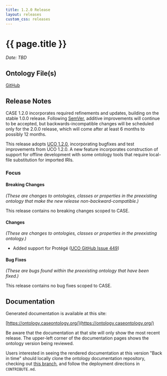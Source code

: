 ```yaml
---
title: 1.2.0 Release
layout: releases
custom_css: releases
---
```


# {{ page.title }}

*Date: TBD*


## Ontology File(s)

[GitHub](https://github.com/casework/CASE/releases/tag/1.2.0)


## Release Notes

CASE 1.2.0 incorporates required refinements and updates, building on the stable 1.0.0 release.  Following [SemVer](https://semver.org/spec/v2.0.0.html), additive improvements will continue to be accepted, but backwards-incompatible changes will be scheduled only for the 2.0.0 release, which will come after at least 6 months to possibly 12 months.

This release adopts [UCO 1.2.0](https://unifiedcyberontology.org/releases/1.2.0/), incorporating bugfixes and test improvements from UCO 1.2.0.  A new feature incorporates construction of support for offline development with some ontology tools that require local-file substitution for imported IRIs.


### Focus


#### Breaking Changes

*(These are changes to ontologies, classes or properties in the preexisting ontology that make the new release non-backward-compatible.)*

This release contains no breaking changes scoped to CASE.


#### Changes

*(These are changes to ontologies, classes or properties in the preexisting ontology.)*

* Added support for Protégé ([UCO GitHub Issue 449](https://github.com/ucoProject/UCO/issues/449))


#### Bug Fixes

*(These are bugs found within the preexisting ontology that have been fixed.)*

This release contains no bug fixes scoped to CASE.


## Documentation

Generated documentation is available at this site:

[https://ontology.caseontology.org/](https://ontology.caseontology.org/)

Be aware that the documentation at that site will only show the most recent release.  The upper-left corner of the documentation pages shows the ontology version being reviewed.

Users interested in seeing the rendered documentation at this version "Back in time" should locally clone the ontology documentation repository, checking out [this branch](https://github.com/casework/ontology.caseontology.org/tree/archive/release-1.2.0), and follow the deployment directions in `CONTRIBUTE.md`.
